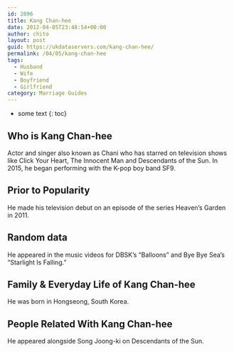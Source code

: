 ```yaml
---
id: 2896
title: Kang Chan-hee
date: 2012-04-05T23:48:54+00:00
author: chito
layout: post
guid: https://ukdataservers.com/kang-chan-hee/
permalink: /04/05/kang-chan-hee
tags:
  - Husband
  - Wife
  - Boyfriend
  - Girlfriend
category: Marriage Guides
---
```


* some text
{: toc}
          
          
## Who is  Kang Chan-hee
                  
                  
                  
Actor and singer also known as Chani who has starred on television shows like Click Your Heart, The Innocent Man and Descendants of the Sun. In 2015, he began performing with the K-pop boy band SF9.
                  
                
                
                
## Prior to Popularity 
                  
                  
                  
He made his television debut on an episode of the series Heaven&#8217;s Garden in 2011.
                  
                
                
                
## Random data 
                  
                  
                  
He appeared in the music videos for DBSK&#8217;s &#8220;Balloons&#8221; and Bye Bye Sea&#8217;s &#8220;Starlight Is Falling.&#8221;
                  
                
                
                
## Family & Everyday Life of Kang Chan-hee
                  
                  
                  
He was born in Hongseong, South Korea.
                  
                
                
                
## People Related With  Kang Chan-hee
                  
                  
                  
He appeared alongside Song Joong-ki on Descendants of the Sun.
                  
                
              
            
          
          
          
    
    
  
